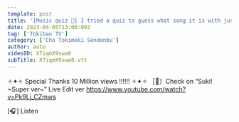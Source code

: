 ```yaml
---
template: post
title: '[Music quiz 🎨] I tried a quiz to guess what song it is with just a picture 🎧🎶 epi.221'
date: 2023-04-05T13:00:09Z
tag: ['Tokibao TV']
category: ['Cho Tokimeki Sendenbu']
author: auto 
videoID: X7iqmX9swa0
subTitle: X7iqmX9swa0.vtt
---
```

✧✦✧ Special Thanks 10 Million views !!!!!! ✧✦✧
［🎥］Check on “Suki! ~Super ver~” Live Edit ver
https://www.youtube.com/watch?v=Pk9Lj_CZmws

[🎧] Listen